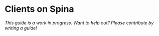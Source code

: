 # Clients on Spina

*This guide is a work in progress. Want to help out? Please contribute by writing a guide!*